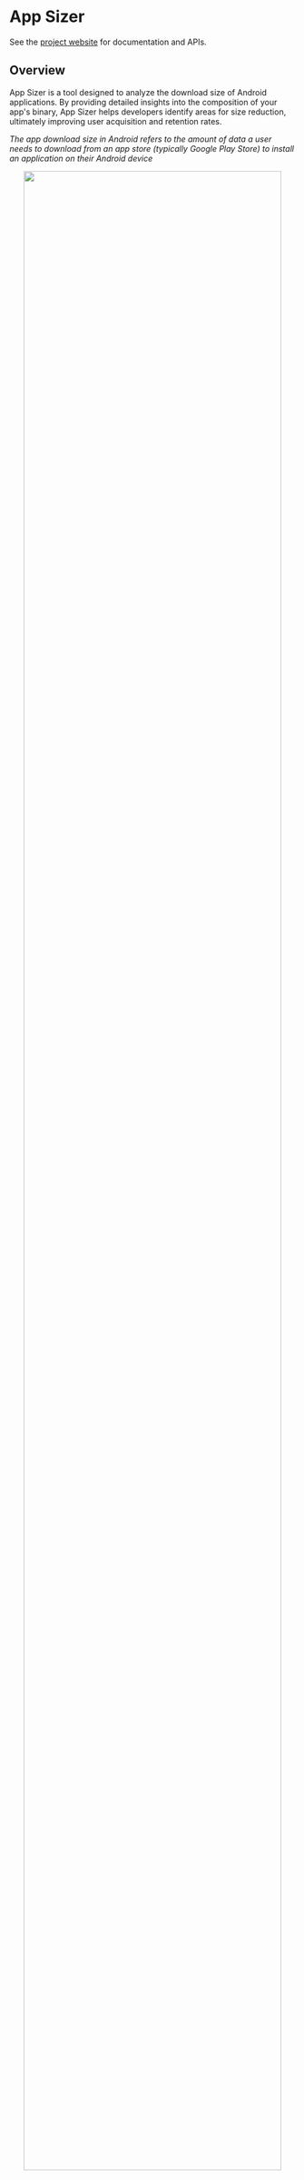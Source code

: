 # App Sizer
See the [project website][app-sizer-website] for documentation and APIs.

## Overview
App Sizer is a tool designed to analyze the download size of Android applications. By providing detailed insights into the composition of your app's binary, App Sizer helps developers identify areas for size reduction, ultimately improving user acquisition and retention rates.

*The app download size in Android refers to the amount of data a user needs to download from an app store (typically Google Play Store) to install an application on their Android device*

<p align="center">
<img src="./docs/images/dashboard.gif" width="95%">
</p>

## Key Features
App Sizer offers comprehensive analysis including:
1. Total app download size
2. Detailed size breakdown
3. Size contribution by teams
4. Module-wise size contribution
5. Size contribution by libraries
6. List of large files

Reports are generated based on the provided Android device specifications. Our [blogpost][blog-post] introduce the tool features

## Quick Start

App Sizer provides two flexible integration methods:

* A Gradle plugin that seamlessly integrates with your Android Gradle project.
* A command-line tool to cater to non-Gradle build systems, offering the same comprehensive features.

  *Note: The command-line option was the original implementation and remains supported for broader compatibility.*

### Gradle Plugin Integration
In root `build.gradle`:

```groovy
buildscript {
    repositories {
        mavenCentral()
    }
    dependencies {
        classpath "com.grab:app-sizer:SNAPSHOT"
    }
}
```
In the app module 's `build.gradle`
```groovy
apply plugin: "com.grab.app-sizer"

// AppSizer configuration
appSizer {
    // DSL
}
```

To run analysis, execute

```
./gradlew app:appSizeAnalysisRelease --no-configure-on-demand
```

For plugin configuration options, see [Plugin Configuration][plugin_doc].

### Cli Tool Integration
To generate the command line binary file, execute
```text
./gradlew clt:shadowJar
```

To run analysis using the command line tool, execute
```text
java -jar clt-all.jar --config-file ./path/to/config/app-size-settings.yml
```

For command line configuration options, see [Commandline Configuration][cli_doc].

## Report Types

App Sizer currently supports three types of reports:

* InfluxDB database (1.x) - suitable for CI tracking and enabling the creation of customized dashboards. For InfluxDB and Grafana setup, see our [Docker Setup Guide][grafana-docker].
* Markdown table for convenient local analysis.
* JSON data for compatibility with other platforms.

For more detail on reports, see [Report Detail][report_doc]

## How it works
App Sizer functions as a mapping tool to generate the report. It takes APK, AAR, and JAR files as inputs.
1. **Input parsing**:
- The tool parses the APK down to file and class levels. It calculates the contribution of each component to the total app download size.
- Similarly, App Sizer parses AAR and JAR files.
2. **Mapping and Report Generation**:
- The tool then maps the APK components to their corresponding elements in the AAR and JAR files.
- Based on this analysis and other metadata, App Sizer generates comprehensive reports detailing size contributions.

## Limitations

App Sizer approximates class download sizes due to Dex structure complexity, and may not accurately attribute sizes for inline functions or uncategorized files. Results should be interpreted as close estimates, best used for identifying trends and relative size comparisons rather than exact measurements.

For more details on limitations, see the [Limitation][limitation_doc].

## Components
* [Gradle Plugin][gradle-plugin]
* [Command line tool][commandline-tool]
* [InfluxDb & Grafana Docker][grafana-docker]

## License

```
MIT License


Copyright 2024 Grabtaxi Holdings Pte Ltd (GRAB), All rights reserved.


Permission is hereby granted, free of charge, to any person obtaining a copy
of this software and associated documentation files (the "Software"), to deal
in the Software without restriction, including without limitation the rights
to use, copy, modify, merge, publish, distribute, sublicense, and/or sell
copies of the Software, and to permit persons to whom the Software is
furnished to do so, subject to the following conditions:


The above copyright notice and this permission notice shall be included in all
copies or substantial portions of the Software.


THE SOFTWARE IS PROVIDED "AS IS", WITHOUT WARRANTY OF ANY KIND, EXPRESS OR
IMPLIED, INCLUDING BUT NOT LIMITED TO THE WARRANTIES OF MERCHANTABILITY,
FITNESS FOR A PARTICULAR PURPOSE AND NONINFRINGEMENT. IN NO EVENT SHALL THE
AUTHORS OR COPYRIGHT HOLDERS BE LIABLE FOR ANY CLAIM, DAMAGES OR OTHER
LIABILITY, WHETHER IN AN ACTION OF CONTRACT, TORT OR OTHERWISE, ARISING FROM,
OUT OF OR IN CONNECTION WITH THE SOFTWARE OR THE USE OR OTHER DEALINGS IN THE
SOFTWARE

```
[app-sizer-website]: TBA
[report_doc]: ./docs/report.md
[plugin_doc]: ./docs/plugin.md
[cli_doc]: ./docs/cli.md
[limitation_doc]:./docs/limitation.md
[gradle-plugin]: ./gradle-plugin
[commandline-tool]: ./clt
[grafana-docker]: ./docker
[blog-post]: https://engineering.grab.com/project-bonsai







